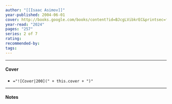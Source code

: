 ```yaml
---
author: "[[Isaac Asimov]]"
year-published: 2004-06-01
cover: http://books.google.com/books/content?id=BJcgLVibkrEC&printsec=frontcover&img=1&zoom=1&edge=curl&source=gbs_api
year-read: "2024"
pages: "257"
series: 2 of 7
rating: 
recommended-by: 
tags:
---
```


---
#### Cover
- `="![Cover|200](" + this.cover + ")"`
---
#### Notes